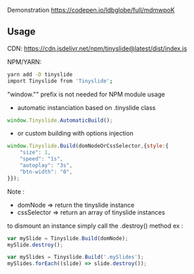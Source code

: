Demonstration https://codepen.io/ldbglobe/full/mdmwpoK

## Usage

CDN: https://cdn.jsdelivr.net/npm/tinyslide@latest/dist/index.js

NPM/YARN:
```bash
yarn add -D tinyslide
import Tinyslide from 'Tinyslide';
```
"window."" prefix is not needed for NPM module usage

- automatic instanciation based on .tinyslide class
```js
window.Tinyslide.AutomaticBuild();
```

- or custom building with options injection
```js
window.Tinyslide.Build(domNodeOrCssSelector,{style:{
    "size": 1,
    "speed": "1s",
    "autoplay": "3s",
    "btn-width": "0",
}});
```

Note :
- domNode => return the tinyslide instance
- cssSelector => return an array of tinyslide instances

to dismount an instance simply call the .destroy() method
ex : 
```js
var mySlide = Tinyslide.Build(domNode);
mySlide.destroy();

var mySlides = Tinyslide.Build('.mySlides');
mySlides.forEach((slide) => slide.destroy());
```
